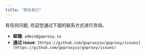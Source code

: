 ```yaml
---
title: "联系我们"
---
```


有任何问题, 欢迎您通过下面的联系方式进行咨询。

* **邮箱**: `admin@goproxy.io`
* **通过 issue**: `[https://github.com/goproxyio/goproxy/issues](https://github.com/goproxyio/goproxy/issues)`